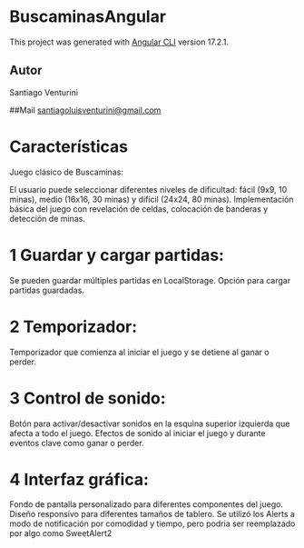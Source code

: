 # BuscaminasAngular

This project was generated with [Angular CLI](https://github.com/angular/angular-cli) version 17.2.1.

## Autor
Santiago Venturini

##Mail
santiagoluisventurini@gmail.com

# Características

Juego clásico de Buscaminas:

El usuario puede seleccionar diferentes niveles de dificultad: fácil (9x9, 10 minas), medio (16x16, 30 minas) y difícil (24x24, 80 minas).
Implementación básica del juego con revelación de celdas, colocación de banderas y detección de minas.

# 1 Guardar y cargar partidas:
Se pueden guardar múltiples partidas en LocalStorage.
Opción para cargar partidas guardadas.

# 2 Temporizador:
Temporizador que comienza al iniciar el juego y se detiene al ganar o perder.

# 3 Control de sonido:
Botón para activar/desactivar sonidos en la esquina superior izquierda que afecta a todo el juego.
Efectos de sonido al iniciar el juego y durante eventos clave como ganar o perder.

# 4 Interfaz gráfica:
Fondo de pantalla personalizado para diferentes componentes del juego.
Diseño responsivo para diferentes tamaños de tablero.
Se utilizó los Alerts a modo de notificación por comodidad y tiempo, pero podria ser reemplazado por algo como SweetAlert2 
